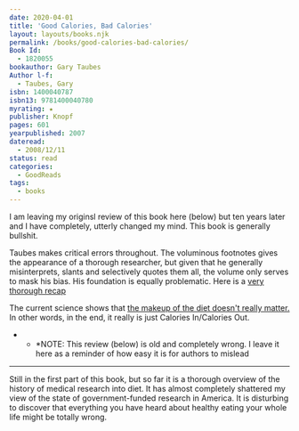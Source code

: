 ```yaml
---
date: 2020-04-01
title: 'Good Calories, Bad Calories'
layout: layouts/books.njk
permalink: /books/good-calories-bad-calories/
Book Id:
  - 1820055
bookauthor: Gary Taubes
Author l-f:
  - Taubes, Gary
isbn: 1400040787
isbn13: 9781400040780
myrating: ★
publisher: Knopf
pages: 601
yearpublished: 2007
dateread:
  - 2008/12/11
status: read
categories:
  - GoodReads
tags:
  - books
---
```

I am leaving my originsl review of this book here (below) but ten years later and I have completely, utterly changed my mind. This book is generally bullshit.

Taubes makes critical errors throughout. The voluminous footnotes gives the appearance of a thorough researcher, but given that he generally misinterprets, slants and selectively quotes them all, the volume only serves to mask his bias. His foundation is equally problematic. Here is a [very thorough recap][1]

The current science shows that [the makeup of the diet doesn't really matter.][2] In other words, in the end, it really is just Calories In/Calories Out.

* * *NOTE: This review (below) is old and completely wrong. I leave it here as a reminder of how easy it is for authors to mislead

  
---  
Still in the first part of this book, but so far it is a thorough overview of the history of medical research into diet. It has almost completely shattered my view of the state of government-funded research in America. It is disturbing to discover that everything you have heard about healthy eating your whole life might be totally wrong.</p>

 [1]: http://anthonycolpo.com/the-art-of-bullshit-part-1-gary-taubes-and-nusi/
 [2]: https://examine.com/nutrition/low-fat-vs-low-carb-for-weight-loss/
